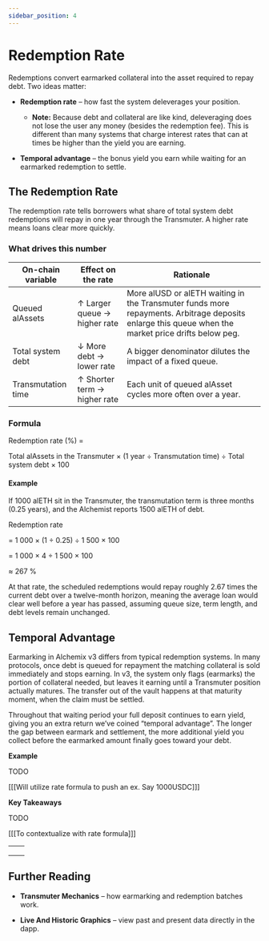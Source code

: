 ```yaml
---
sidebar_position: 4
---
```


# Redemption Rate

Redemptions convert earmarked collateral into the asset required to repay debt. Two ideas matter:

- **Redemption rate** – how fast the system deleverages your position.

  - **Note:** Because debt and collateral are like kind, deleveraging does not lose the user any money (besides the redemption fee). This is different than many systems that charge interest rates that can at times be higher than the yield you are earning.

- **Temporal advantage** – the bonus yield you earn while waiting for an earmarked redemption to settle.

## The Redemption Rate

The redemption rate tells borrowers what share of total system debt redemptions will repay in one year through the Transmuter. A higher rate means loans clear more quickly.

### What drives this number

| On-chain variable  | Effect on the rate           | Rationale                                                                                                                                          |
| ------------------ | ---------------------------- | -------------------------------------------------------------------------------------------------------------------------------------------------- |
| Queued alAssets    | ↑ Larger queue → higher rate | More alUSD or alETH waiting in the Transmuter funds more repayments. Arbitrage deposits enlarge this queue when the market price drifts below peg. |
| Total system debt  | ↓ More debt → lower rate     | A bigger denominator dilutes the impact of a fixed queue.                                                                                          |
| Transmutation time | ↑ Shorter term → higher rate | Each unit of queued alAsset cycles more often over a year.                                                                                         |

### Formula

Redemption rate (%) =

Total alAssets in the Transmuter × (1 year ÷ Transmutation time) ÷ Total system debt × 100

#### Example

If 1000 alETH sit in the Transmuter, the transmutation term is three months (0.25 years), and the Alchemist reports 1500 alETH of debt.

Redemption rate

\= 1 000 × (1 ÷ 0.25) ÷ 1 500 × 100

\= 1 000 × 4 ÷ 1 500 × 100

≈ 267 %

At that rate, the scheduled redemptions would repay roughly 2.67 times the current debt over a twelve-month horizon, meaning the average loan would clear well before a year has passed, assuming queue size, term length, and debt levels remain unchanged.

## Temporal Advantage

Earmarking in Alchemix v3 differs from typical redemption systems. In many protocols, once debt is queued for repayment the matching collateral is sold immediately and stops earning. In v3, the system only flags (earmarks) the portion of collateral needed, but leaves it earning until a Transmuter position actually matures. The transfer out of the vault happens at that maturity moment, when the claim must be settled.

Throughout that waiting period your full deposit continues to earn yield, giving you an extra return we’ve coined “temporal advantage”. The longer the gap between earmark and settlement, the more additional yield you collect before the earmarked amount finally goes toward your debt.

**Example**

TODO

\[\[\[Will utilize rate formula to push an ex. Say 1000USDC]]]

**Key Takeaways**

TODO

\[\[\[To contextualize with rate formula]]]

|     |     |
| --- | --- |
|     |     |
|     |     |
|     |     |

## Further Reading

- **Transmuter Mechanics** – how earmarking and redemption batches work.

- **Live And Historic Graphics** – view past and present data directly in the dapp.
